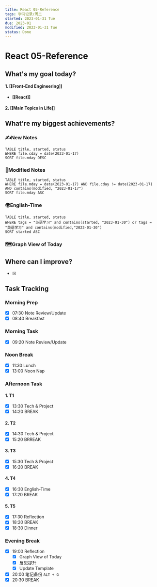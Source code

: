 ```yaml
---
title: React 05-Reference
tags: 学习记录/周二
started: 2023-01-31 Tue
due: 2023-01
modified: 2023-01-31 Tue
status: Done
---
```

# React 05-Reference
## What's my goal today?
#### 1. [[Front-End Engineering]]
- **[[React]]** 
#### 2. [[Main Topics in Life]]
## What're my biggest achievements?
### ✍️New Notes

```dataview
TABLE title, started, status
WHERE file.cday = date(2023-01-17)
SORT file.mday DESC
```

### 📝Modified Notes

```dataview
TABLE title, started, status
WHERE file.mday = date(2023-01-17) AND file.cday != date(2023-01-17) AND contains(modified, "2023-01-17")
SORT file.mday ASC
```

### 🌍English-Time

```dataview
TABLE title, started, status
WHERE tags = "英语学习" and contains(started, "2023-01-30") or tags = "英语学习" and contains(modified,"2023-01-30") 
SORT started ASC
```

### 🗺️Graph View of Today

## Where can I improve?
- [x] 
## Task Tracking
### Morning Prep
- [x] 07:30 Note Review/Update
- [x] 08:40 Breakfast
### Morning Task
- [x] 09:20 Note Review/Update
### Noon Break
- [x] 11:30 Lunch
- [x] 13:00 Noon Nap
### Afternoon Task
#### 1. T1
- [x] 13:30 Tech & Project
- [x] 14:20 BREAK
#### 2. T2
- [x] 14:30 Tech & Project
- [x] 15:20 BRREAK
#### 3. T3
- [x] 15:30 Tech & Project
- [x] 16:20 BREAK
#### 4. T4
- [x] 16:30 English-Time
- [x] 17:20 BREAK
#### 5. T5
- [x] 17:30 Reflection
- [x] 18:20 BREAK
- [x] 18:30 Dinner
### Evening Break
- [x] 19:00 Reflection
	- [x] Graph View of Today
	- [x] 反思提升
	- [x] Update Template 
- [x] 20:00 笔记备份 `ALT + G`
- [x] 20:30 BREAK